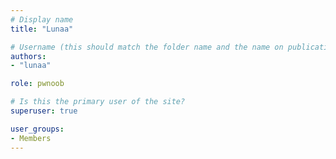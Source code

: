 ```yaml
---
# Display name
title: "Lunaa"

# Username (this should match the folder name and the name on publications)
authors:
- "lunaa"

role: pwnoob

# Is this the primary user of the site?
superuser: true

user_groups:
- Members
---
```

